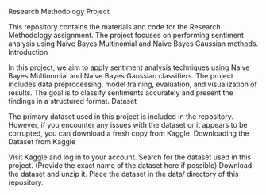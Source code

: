 Research Methodology Project

This repository contains the materials and code for the Research Methodology assignment. The project focuses on performing sentiment analysis using Naive Bayes Multinomial and Naive Bayes Gaussian methods. Introduction

In this project, we aim to apply sentiment analysis techniques using Naive Bayes Multinomial and Naive Bayes Gaussian classifiers. The project includes data preprocessing, model training, evaluation, and visualization of results. The goal is to classify sentiments accurately and present the findings in a structured format. Dataset

The primary dataset used in this project is included in the repository. However, if you encounter any issues with the dataset or it appears to be corrupted, you can download a fresh copy from Kaggle. Downloading the Dataset from Kaggle

Visit Kaggle and log in to your account.
Search for the dataset used in this project. (Provide the exact name of the dataset here if possible)
Download the dataset and unzip it.
Place the dataset in the data/ directory of this repository.
